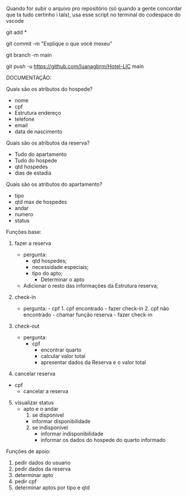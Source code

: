 Quando for subir o arquivo pro repositório (só quando a gente concordar que ta tudo certinho i tals), usa esse script no terminal do codespace do vscode

git add *

git commit -m "Explique o que você mexeu"

git branch -m main

git push -u https://github.com/luanagbrm/Hotel-LIC main




DOCUMENTAÇÃO:

Quais são os atributos do hospede?
  - nome
  - cpf
  - Estrutura endereço
  - telefone
  - email
  - data de nascimento

Quais são os atributos da reserva?
  - Tudo do apartamento
  - Tudo do hospede
  - qtd hospedes
  - dias de estadia

Quais são os atributos do apartamento?

  - tipo
  - qtd max de hospedes
  - andar
  - numero
  - status

Funções base:
  1. fazer a reserva
      - pergunta:
        - qtd hospedes;
        - necessidade especiais;
        - tipo do apto;
            - Determinar o apto  
      - Adicionar o resto das informações da Estrutura reserva;
    
2. check-in
     - pergunta:
           - cpf
             1. cpf encontrado
               - fazer check-in
             2. cpf não encontrado
               - chamar função reserva
               - fazer check-in

3. check-out
   - pergunta:
       - cpf
         - encontrar quarto
         - calcular valor total
         - apresentar dados da Reserva e o valor total
        
4. cancelar reserva
  - cpf
    - cancelar a reserva

5. visualizar status
   - apto e o andar
     1. se disponivel
       - informar disponibilidade
     2. se indisponivel
        - informar indisponibilidade
        - informar os dados do hospede do quarto informado
       
Funções de apoio:
  1. pedir dados do usuario
  2. pedir dados da reserva
  3. determinar apto
  4. pedir cpf
  5. determinar aptos por tipo e qtd


   
               
             




